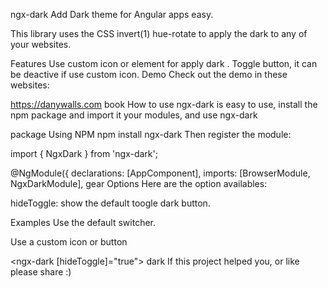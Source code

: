 ngx-dark
Add Dark theme for Angular apps easy.

This library uses the CSS invert(1) hue-rotate to apply the dark to any of your websites.

Features
Use custom icon or element for apply dark .
Toggle button, it can be deactive if use custom icon.
Demo
Check out the demo in these websites:

https://danywalls.com
book How to use
ngx-dark is easy to use, install the npm package and import it your modules, and use ngx-dark

package Using NPM
npm install ngx-dark
Then register the module:

import { NgxDark } from 'ngx-dark';

@NgModule({
  declarations: [AppComponent],
  imports: [BrowserModule, NgxDarkModule],
gear Options
Here are the option availables:

hideToggle: show the default toogle dark button.

Examples
Use the default switcher.

<div class="container">
  <ngx-dark> </ngx-dark>
</div>
Use a custom icon or button

<ngx-dark [hideToggle]="true">
  <span>dark</span>
</ngx-dark>
If this project helped you, or like please share :)
